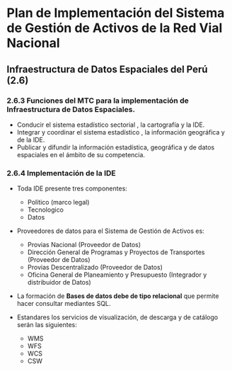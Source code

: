 # **Plan de Implementación del Sistema de Gestión de Activos de la Red Vial Nacional**

## Infraestructura de Datos Espaciales del Perú (2.6)

### 2.6.3 Funciones del MTC para la implementación de Infraestructura de Datos Espaciales.
  - Conducir el sistema estadístico sectorial , la cartografía y la IDE.
  - Integrar y coordinar el sistema estadístico , la información geográfica y de la IDE.
  - Publicar y difundir la información estadística, geográfica y de datos espaciales en el ámbito de su competencia.

### 2.6.4 Implementación de la IDE

 - Toda IDE presente tres componentes: 
     - Político (marco legal)
     - Tecnologico 
     - Datos

 - Proveedores de datos para el Sistema de Gestión de Activos es: 
     - Provias Nacional (Proveedor de Datos)
     - Dirección General de Programas y Proyectos de Transportes (Proveedor de Datos)
    - Provias Descentralizado (Proveedor de Datos)
    - Oficina General de Planeamiento y Presupuesto (Integrador y distribuidor de Datos)
 
 - La formación de **Bases de datos debe de tipo relacional** que permite hacer consultar mediantes SQL.
   
 - Estandares los servicios de visualización, de descarga y de catálogo serán las siguientes:
    - WMS
    - WFS
    - WCS
    - CSW
  
